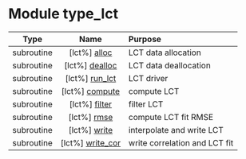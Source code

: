 # Module type_lct

| Type | Name | Purpose |
| :--: | :--: | :---------- |
| subroutine | [lct%] [alloc](https://github.com/benjaminmenetrier/bump/tree/master/src/type_lct.F90#L52) | LCT data allocation |
| subroutine | [lct%] [dealloc](https://github.com/benjaminmenetrier/bump/tree/master/src/type_lct.F90#L80) | LCT data deallocation |
| subroutine | [lct%] [run_lct](https://github.com/benjaminmenetrier/bump/tree/master/src/type_lct.F90#L108) | LCT driver |
| subroutine | [lct%] [compute](https://github.com/benjaminmenetrier/bump/tree/master/src/type_lct.F90#L203) | compute LCT |
| subroutine | [lct%] [filter](https://github.com/benjaminmenetrier/bump/tree/master/src/type_lct.F90#L241) | filter LCT |
| subroutine | [lct%] [rmse](https://github.com/benjaminmenetrier/bump/tree/master/src/type_lct.F90#L401) | compute LCT fit RMSE |
| subroutine | [lct%] [write](https://github.com/benjaminmenetrier/bump/tree/master/src/type_lct.F90#L470) | interpolate and write LCT |
| subroutine | [lct%] [write_cor](https://github.com/benjaminmenetrier/bump/tree/master/src/type_lct.F90#L640) | write correlation and LCT fit |
